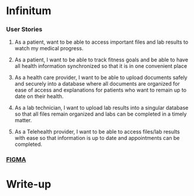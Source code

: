 # Infinitum
### User Stories
1. As a patient, want to be able to access important files and lab results to watch my medical progress. 
   
2. As a patient, I want to be able to track fitness goals and be able to have all health information synchronized so that it is in one convenient place
   
3. As a health care provider, I want to be able to upload documents safely and securely into a database where all documents are organized for ease of access and explanations for patients who want to remain up to date on their health. 

4. As a lab technician, I want to upload lab results into a singular database so that all files remain organized and labs can be completed in a timely matter. 

5. As a Telehealth provider, I want to be able to access files/lab results with ease so that information is up to date and appointments can be completed. 
   

 
### [FIGMA](https://www.figma.com/file/Hjr3E0o9ygcAWvzCje8waA/Untitled?node-id=0%3A1&t=U7jJoqYthjWmaSXo-1)

# Write-up

